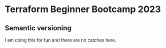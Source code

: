 # Terraform Beginner Bootcamp 2023
## Semantic versioning
I am doing this for fun and there are no catches here.
